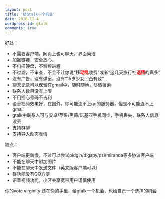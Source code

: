 ```yaml
---
layout: post
title: '给Gtalk一个机会'
date: 2010-11-4
wordpress-id: gtalk
comments: true
---
```

好处：
<ul>
	<li>不需要客户端，网页上也可聊天，界面简洁</li>
	<li>加密链接，安全放心，</li>
	<li>不扫描硬盘，不监控进程</li>
	<li>不过滤，不审查，不会不让你说“移<span style="color: #ff0000;"><strong>动乱</strong></span>收费”或者“这几天旅行社<span style="color: #ff0000;"><strong>退团</strong></span>的真多”</li>
	<li>没有广告，没有弹窗，没有“15岁少女凹凸有致”</li>
	<li>聊天记录可以保留在gmail中，随时随地，尽情搜索</li>
	<li>联系人数目没有上限</li>
	<li>不用担心号码不吉利</li>
	<li>语音视频效果好，在国外，你可能连不上qq的服务器，但是不可能连不上gmail</li>
	<li>gtalk中联系人可与安卓/苹果/黑莓/诺基亚手机同步，手机丢失，联系人信息没丢</li>
	<li>支持群聊</li>
	<li>支持导入动态表情</li>
</ul>
<!--more-->缺点：
<ul>
	<li>客户端更新慢，不过可以尝试pidgin/digspy/psi/miranda等多协议客户端</li>
	<li>不能在聊天中附加图片</li>
	<li>不能在聊天中发送文件（英文版客户端可以）</li>
	<li>群功能没有QQ方便</li>
	<li>语音视频功能，小区共享宽带用户谨慎使用</li>
</ul>
你的vote virginity 还在你的手里，给gtalk一个机会，也给自己一个选择的机会
